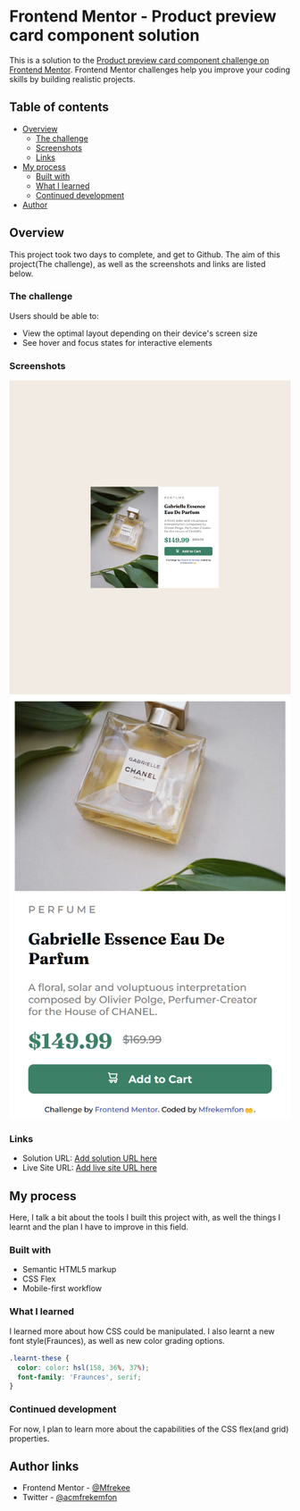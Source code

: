 # Frontend Mentor - Product preview card component solution

This is a solution to the [Product preview card component challenge on Frontend Mentor](https://www.frontendmentor.io/challenges/product-preview-card-component-GO7UmttRfa). Frontend Mentor challenges help you improve your coding skills by building realistic projects. 


## Table of contents
- [Overview](#overview)
  - [The challenge](#the-challenge)
  - [Screenshots](#screenshots)
  - [Links](#links)
- [My process](#my-process)
  - [Built with](#built-with)
  - [What I learned](#what-i-learned)
  - [Continued development](#continued-development)
- [Author](#author)


## Overview
This project took two days to complete, and get to Github. The aim of this project(The challenge), as well as the screenshots and links are listed below. 


### The challenge
Users should be able to:
- View the optimal layout depending on their device's screen size
- See hover and focus states for interactive elements

### Screenshots
![Desktop version - 1440px](127.0.0.1_5500_index.html.png)
![Mobile Version - 475px](127.0.0.1_5501_index.html.png)

### Links
- Solution URL: [Add solution URL here](https://your-solution-url.com)
- Live Site URL: [Add live site URL here](https://your-live-site-url.com)


## My process
Here, I talk a bit about the tools I built this project with, as well the things I learnt and the plan I have to improve in this field.

### Built with
- Semantic HTML5 markup
- CSS Flex
- Mobile-first workflow

### What I learned
I learned more about how CSS could be manipulated. I also learnt a new font style(Fraunces), as well as new color grading options.

```css
.learnt-these {
  color: color: hsl(158, 36%, 37%);
  font-family: 'Fraunces', serif;
}
```

### Continued development
For now, I plan to learn more about the capabilities of the CSS flex(and grid) properties.


## Author links

- Frontend Mentor - [@Mfrekee](https://www.frontendmentor.io/profile/Mfrekee)
- Twitter - [@acmfrekemfon](https://twitter.com/acmfrekemfon)
